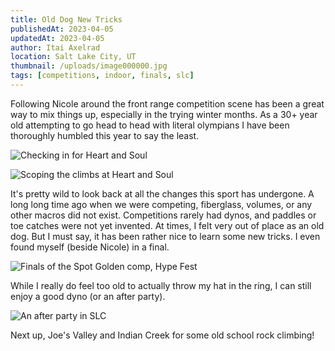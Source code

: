 ```yaml
---
title: Old Dog New Tricks
publishedAt: 2023-04-05
updatedAt: 2023-04-05
author: Itai Axelrad
location: Salt Lake City, UT
thumbnail: /uploads/image000000.jpg
tags: [competitions, indoor, finals, slc]
---
```


Following Nicole around the front range competition scene has been a great way to mix things up, especially in the trying winter months. As a 30+ year old attempting to go head to head with literal olympians I have been thoroughly humbled this year to say the least.

![Checking in for Heart and Soul](/uploads/IMG_7196.jpg)

![Scoping the climbs at Heart and Soul](/uploads/23_03_18_HeartandSoul_AH-06223.jpg)

It's pretty wild to look back at all the changes this sport has undergone. A long long time ago when we were competing, fiberglass, volumes, or any other macros did not exist. Competitions rarely had dynos, and paddles or toe catches were not yet invented. At times, I felt very out of place as an old dog. But I must say, it has been rather nice to learn some new tricks. I even found myself (beside Nicole) in a final.

![Finals of the Spot Golden comp, Hype Fest](/uploads/image000000.jpg)

While I really do feel too old to actually throw my hat in the ring, I can still enjoy a good dyno (or an after party).

![An after party in SLC](/uploads/IMG_7520.jpg)

Next up, Joe's Valley and Indian Creek for some old school rock climbing!

